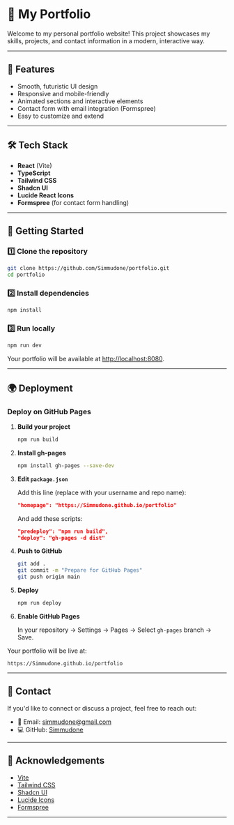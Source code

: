 # 🚀 My Portfolio

Welcome to my personal portfolio website! This project showcases my skills, projects, and contact information in a modern, interactive way.

---

## 🌟 Features

- Smooth, futuristic UI design
- Responsive and mobile-friendly
- Animated sections and interactive elements
- Contact form with email integration (Formspree)
- Easy to customize and extend

---

## 🛠️ Tech Stack

- **React** (Vite)
- **TypeScript**
- **Tailwind CSS**
- **Shadcn UI**
- **Lucide React Icons**
- **Formspree** (for contact form handling)

---

## 🚀 Getting Started

### 1️⃣ Clone the repository

```bash
git clone https://github.com/Simmudone/portfolio.git
cd portfolio
```

### 2️⃣ Install dependencies

```bash
npm install
```

### 3️⃣ Run locally

```bash
npm run dev
```

Your portfolio will be available at [http://localhost:8080](http://localhost:8080).

---

## 🌍 Deployment

### Deploy on GitHub Pages

1. **Build your project**

   ```bash
   npm run build
   ```

2. **Install gh-pages**

   ```bash
   npm install gh-pages --save-dev
   ```

3. **Edit `package.json`**

   Add this line (replace with your username and repo name):

   ```json
   "homepage": "https://Simmudone.github.io/portfolio"
   ```

   And add these scripts:

   ```json
   "predeploy": "npm run build",
   "deploy": "gh-pages -d dist"
   ```

4. **Push to GitHub**

   ```bash
   git add .
   git commit -m "Prepare for GitHub Pages"
   git push origin main
   ```

5. **Deploy**

   ```bash
   npm run deploy
   ```

6. **Enable GitHub Pages**

   In your repository → Settings → Pages → Select `gh-pages` branch → Save.

Your portfolio will be live at:

```
https://Simmudone.github.io/portfolio
```

---

## 💌 Contact

If you'd like to connect or discuss a project, feel free to reach out:

- 📧 Email: simmudone@gmail.com
- 💻 GitHub: [Simmudone](https://github.com/Simmudone)

---

## 🙏 Acknowledgements

- [Vite](https://vitejs.dev/)
- [Tailwind CSS](https://tailwindcss.com/)
- [Shadcn UI](https://ui.shadcn.com/)
- [Lucide Icons](https://lucide.dev/)
- [Formspree](https://formspree.io/)

---
